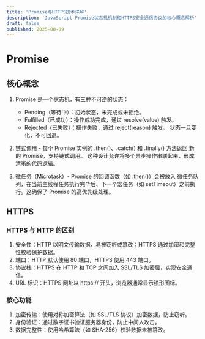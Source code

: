 ```yaml
---
title: 'Promise与HTTPS技术详解'
description: 'JavaScript Promise状态机机制和HTTPS安全通信协议的核心概念解析'
draft: false
published: 2025-08-09
---
```


<!--
 * @Author: shawicx d35f3153@proton.me
 * @Date: 2025-04-03 13:58:46
 * @LastEditors: shawicx d35f3153@proton.me
 * @LastEditTime: 2025-08-09 09:45:52
 * @Description:
-->
# Promise

## 核心概念

1. Promise 是一个状态机，有三种不可逆的状态：
    - Pending（等待中）：初始状态，未完成或未拒绝。
    - Fulfilled（已成功）：操作成功完成，通过 resolve(value) 触发。
    - Rejected（已失败）：操作失败，通过 reject(reason) 触发。
      状态一旦变化，不可回退。

2. 链式调用 - 每个 Promise 实例的 .then()、.catch() 和 .finally() 方法返回 新的 Promise，支持链式调用。
   这种设计允许将多个异步操作串联起来，形成清晰的代码逻辑。

3. 微任务（Microtask）- Promise 的回调函数（如 .then()）会被放入 微任务队列，在当前主线程任务执行完毕后、下一个宏任务（如
   setTimeout）之前执行。这确保了
   Promise 的高优先级处理。

## HTTPS

### HTTPS 与 HTTP 的区别

1. 安全性：HTTP 以明文传输数据，易被窃听或篡改；HTTPS 通过加密和完整性校验保护数据。
2. 端口：HTTP 默认使用 80 端口，HTTPS 使用 443 端口。
3. 协议栈：HTTPS 在 HTTP 和 TCP 之间加入 SSL/TLS 加密层，实现安全通信。
4. URL 标识：HTTPS 网址以 https:// 开头，浏览器通常显示锁形图标。

### 核心功能

1. 加密传输：使用对称加密算法（如 SSL/TLS 协议）加密数据，防止窃听。
2. 身份验证：通过数字证书验证服务器身份，防止中间人攻击。
3. 数据完整性：使用哈希算法（如 SHA-256）校验数据未被篡改。

